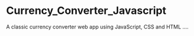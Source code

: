 # Currency_Converter_Javascript
A classic currency converter web app using JavaScript, CSS and HTML ....
